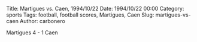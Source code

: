 Title: Martigues vs. Caen, 1994/10/22
Date: 1994/10/22 00:00
Category: sports
Tags: football, football scores, Martigues, Caen
Slug: martigues-vs-caen
Author: carbonero


Martigues 4 - 1 Caen
